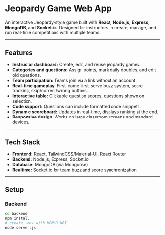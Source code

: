 # Jeopardy Game Web App

An interactive Jeopardy-style game built with **React**, **Node.js**, **Express**, **MongoDB**, and **Socket.io**. Designed for instructors to create, manage, and run real-time competitions with multiple teams.

---

## Features

- **Instructor dashboard:** Create, edit, and reuse jeopardy games.
- **Categories and questions:** Assign points, mark daily doubles, and edit old questions.
- **Team participation:** Teams join via a link without an account.
- **Real-time gameplay:** First-come-first-serve buzz system, score tracking, skip/correct/wrong buttons.
- **Interactive table:** Clickable question scores, questions shown on selection.
- **Code support:** Questions can include formatted code snippets.
- **Dynamic scoreboard:** Updates in real-time, displays ranking at the end.
- **Responsive design:** Works on large classroom screens and standard devices.

---

## Tech Stack

- **Frontend:** React, TailwindCSS/Material-UI, React Router
- **Backend:** Node.js, Express, Socket.io
- **Database:** MongoDB (via Mongoose)
- **Realtime:** Socket.io for team buzz and score synchronization

---

## Setup

### Backend
```bash
cd backend
npm install
# create .env with MONGO_URI
node server.js
